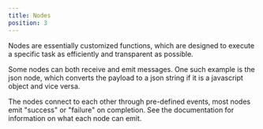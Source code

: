 ```yaml
---
title: Nodes
position: 3
---
```


Nodes are essentially customized functions, which are designed to execute a specific task as efficiently and transparent as possible.

Some nodes can both receive and emit messages. One such example is the json node, which converts the payload to a json string if it is a javascript object and vice versa.

The nodes connect to each other through pre-defined events, most nodes emit "success" or "failure" on completion. See the documentation for information on what each node can emit.
